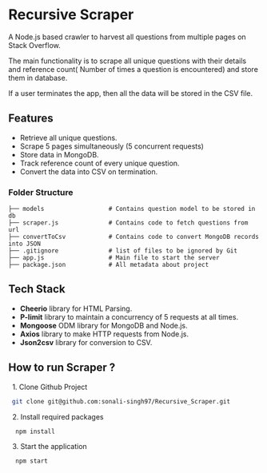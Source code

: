 
# Recursive Scraper

A Node.js based crawler to harvest all questions from multiple pages on Stack Overflow.

The main functionality is to scrape all unique questions with their details and reference count( Number of times a question is encountered) 
 and store them in database. 

If a user terminates the app, then all the data will be stored in the CSV file.


## Features

- Retrieve all unique questions.
- Scrape 5 pages simultaneously (5 concurrent requests)
- Store data in MongoDB.
- Track reference count of every unique question.
- Convert the data into CSV on termination.




### Folder Structure

```
├── models                  # Contains question model to be stored in db
├── scraper.js              # Contains code to fetch questions from url
├── convertToCsv            # Contains code to convert MongoDB records into JSON
├── .gitignore              # list of files to be ignored by Git
├── app.js                  # Main file to start the server
├── package.json            # All metadata about project

```



## Tech Stack

- **Cheerio** library for HTML Parsing.
- **P-limit** library to maintain a concurrency of 5 requests at all times.
- **Mongoose** ODM library for MongoDB and Node.js.
- **Axios** library to make HTTP requests from Node.js.
- **Json2csv** library for conversion to CSV.


## How to run Scraper ?

 &nbsp; 1. Clone Github Project 

```bash
 git clone git@github.com:sonali-singh97/Recursive_Scraper.git
```

&nbsp; 2. Install required packages

```bash
  npm install
```
&nbsp; 3. Start the application

```bash
  npm start
```

